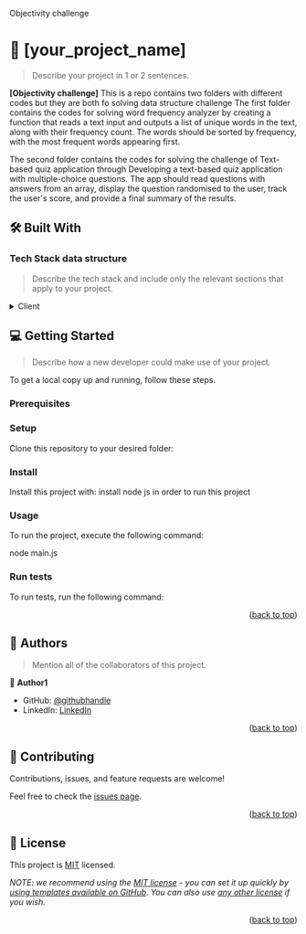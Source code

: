 <a name="readme-top">Objectivity challenge</a>

<!-- PROJECT DESCRIPTION -->

# 📖 [your_project_name] <a name="about-project"></a>

> Describe your project in 1 or 2 sentences.

**[Objectivity challenge]** This is a repo contains two folders with  different codes but they are both fo solving data structure challenge
The first folder contains the codes for solving word frequency analyzer by creating a function that reads a text input and outputs a list of unique words in the text, along with their frequency count. The words should be sorted by frequency, with the most frequent words appearing first.

The second folder contains the codes for solving the challenge of Text-based quiz application through Developing a text-based quiz application with multiple-choice questions. The app should read questions with answers from an array, display the question randomised to the user, track the user's score, and provide a final summary of the results.

## 🛠 Built With <a name="built-with"></a>

### Tech Stack <a name="tech-stack">data structure</a>

> Describe the tech stack and include only the relevant sections that apply to your project.

<details>
  <summary>Client</summary>
  <ul>
    <li><a href="https://reactjs.org/">Javascript</a></li>
  </ul>
</details>

## 💻 Getting Started <a name="getting-started"></a>

> Describe how a new developer could make use of your project.

To get a local copy up and running, follow these steps.

### Prerequisites

### Setup

Clone this repository to your desired folder:

### Install

Install this project with:
install node js in order to run this project

### Usage

To run the project, execute the following command:

node main.js

### Run tests

To run tests, run the following command:

<p align="right">(<a href="#readme-top">back to top</a>)</p>

<!-- AUTHORS -->

## 👥 Authors <a name="authors"></a>

> Mention all of the collaborators of this project.

👤 **Author1**

- GitHub: [@githubhandle](https://github.com/Moise-code)
- LinkedIn: [LinkedIn](https://linkedin.com/in/moise-byiringiro-8a8ba4142/)

<p align="right">(<a href="#readme-top">back to top</a>)</p>

## 🤝 Contributing <a name="contributing"></a>

Contributions, issues, and feature requests are welcome!

Feel free to check the [issues page](https://github.com/Moise-code/Objectivity-challenge/issues).

<p align="right">(<a href="#readme-top">back to top</a>)</p>

<!-- LICENSE -->

## 📝 License <a name="license"></a>

This project is [MIT](./LICENSE) licensed.

_NOTE: we recommend using the [MIT license](https://choosealicense.com/licenses/mit/) - you can set it up quickly by [using templates available on GitHub](https://docs.github.com/en/communities/setting-up-your-project-for-healthy-contributions/adding-a-license-to-a-repository). You can also use [any other license](https://choosealicense.com/licenses/) if you wish._

<p align="right">(<a href="#readme-top">back to top</a>)</p>
